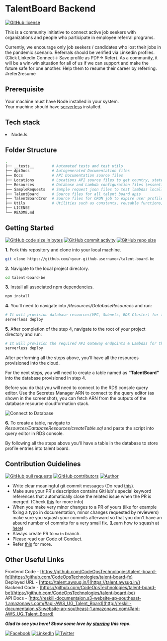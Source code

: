 # TalentBoard Backend

[![GitHub license](https://img.shields.io/github/license/Naereen/StrapDown.js.svg)](https://github.com/CodeOpsTechnologies)

This is a community initiative to connect active job seekers with organizations and people who participate in employee referral programs.

Currently, we encourage only job seekers / candidates who lost their jobs in the pandemic scenario. Referrals should be verified via Linkedin profiles. (Click Linkedin Connect-> Save profile as PDF-> Refer). As a community, it will be a win-win situation for all of us if we can support and make the future safe for one another. Help them to resume their career by referring. #refer2resume

## Prerequisite
Your machine must have Node installed in your system.</br>
Your machine should have [serverless](https://www.npmjs.com/package/serverless) installed.

## Tech stack
<li>NodeJs</li>

## Folder Structure
```bash
.
├── __tests__        # Automated tests and test utils
├── ApiDocs          # Autogenerated Documentation files
├── Docs             # API Documentation source files
├── Locations        # Locations API source files to get country, states and cities
├── Resources        # Database and Lambda configuration files (essentially serverless templates which will deploy all resources)
├── SampleRequests   # Sample request json files to test lambdas locally
├── TalentBoard      # Source files for all talent board apis 
├── TalentBoardCron  # Source files for CRON job to expire user profiles
├── Utils            # Utilities such as constants, reusable functions, database connection
├── LICENSE
└── README.md
```

## Getting Started
[![GitHub code size in bytes](https://img.shields.io/github/languages/code-size/CodeOpsTechnologies/talent-board-be?logo=github)](https://talent.awsug.in/) 
[![GitHub commit activity](https://img.shields.io/github/commit-activity/m/CodeOpsTechnologies/talent-board-be?color=bluevoilet&logo=github)](https://github.com/CodeOpsTechnologies/talent-board-be/commits/) 
[![GitHub repo size](https://img.shields.io/github/repo-size/CodeOpsTechnologies/talent-board-be?logo=github)](https://talent.awsug.in/)

**1.** Fork this repository and clone into your local machine.
```bash
git clone https://github.com/<your-github-username>/talent-board-be
```
**2.** Navigate to the local project directory.
```bash
cd talent-board-be
```

**3.** Install all associated npm dependencies.
```bash
npm install
```

**4.** You'll need to navigate into */Resources/DatabaseResources* and run:
```bash
# It will provision database resources(VPC, Subnets, RDS Cluster) for the project
serverless deploy
```

**5.** After completion of the step 4, navigate to the root of your project directory and run:
```bash
# It will provision the required API Gateway endpoints & Lambdas for the project
serverless deploy
```

After performing all the steps above, you'll have all the resources provisioned into the cloud.

For the next steps, you will need to create a table named as **"TalentBoard"** into the database provisioned in step 4.

Before you do that you will need to connect to the RDS console query editor. Use the Secretes Manager ARN to connect to the query editor (as shown in the screenshot), you can fetch ARN from the outputs of the database resource cloudformation stack.

![Connect to Database](https://i.ibb.co/cybcXLq/connect-to-database.png)

**6.** To create a table, navigate to *Resources/DatabaseResources/createTable.sql* and paste the script into query editor in RDS console.

By following all the steps above you'll have a table in the database to store profile entries into talent board.

## Contribution Guidelines
[![GitHub pull requests](https://img.shields.io/github/issues-pr-raw/CodeOpsTechnologies/talent-board-be?logo=git&logoColor=white)](https://github.com/CodeOpsTechnologies/talent-board-be/compare) 
[![GitHub contributors](https://img.shields.io/github/contributors/CodeOpsTechnologies/talent-board-be?logo=github)](https://github.com/CodeOpsTechnologies/talent-board-be/graphs/contributors) 
[![Author](https://img.shields.io/badge/Author-@CodeOpsTechnologies-gray.svg?colorA=gray&colorB=dodgerblue&logo=github)](https://github.com/CodeOpsTechnologies/)

- Write clear meaningful git commit messages (Do read [this](http://chris.beams.io/posts/git-commit/)).
- Make sure your PR's description contains GitHub's special keyword references that automatically close the related issue when the PR is merged. (Check [this](https://github.com/blog/1506-closing-issues-via-pull-requests) for more info)
- When you make very minor changes to a PR of yours (like for example fixing a typo in documentation, minor changes requested by reviewers) make sure you squash your commits afterward so that you don't have an absurd number of commits for a very small fix. (Learn how to squash at [here](https://davidwalsh.name/squash-commits-git))
- Always create PR to `main` branch.
- Please read our [Code of Conduct](./CODE_OF_CONDUCT.md).
- Refer [this](https://github.com/CodeOpsTechnologies/talent-board-fe/blob/master/CONTRIBUTING.md) for more.

## Other Useful Links

Frontend Code - [https://github.com/CodeOpsTechnologies/talent-board-fe](https://github.com/CodeOpsTechnologies/talent-board-fe)
<br>
Deployed URL - [https://talent.awsug.in/](https://talent.awsug.in/)
<br>
Backend Code - [https://github.com/CodeOpsTechnologies/talent-board-be](https://github.com/CodeOpsTechnologies/talent-board-be)
<br>
API Docs - [http://reskill-documentaion.s3-website-ap-southeast-1.amazonaws.com/#api-AWS_UG_Talent_Board](http://reskill-documentaion.s3-website-ap-southeast-1.amazonaws.com/#api-AWS_UG_Talent_Board)

***Glad to see you here! Show some love by [starring](https://github.com/CodeOpsTechnologies/talent-board-fe/) this repo.***

[![Facebook](https://img.shields.io/static/v1.svg?label=connect&message=@CodeOpsTech&color=grey&logo=facebook&style=flat&logoColor=white&colorA=royalblue)](https://www.facebook.com/CodeOpsTech)
[![LinkedIn](https://img.shields.io/static/v1.svg?label=connect&message=@CodeOpsTech&color=grey&logo=linkedin&style=flat&logoColor=white&colorA=royalblue)](https://www.linkedin.com/company/codeops-technologies/)
[![Twitter](https://img.shields.io/static/v1.svg?label=connect&message=@CodeOpsTech&color=grey&logo=twitter&style=flat&logoColor=white&colorA=royalblue)](https://twitter.com/CodeOpsTech)